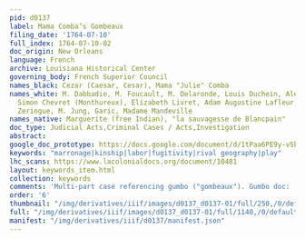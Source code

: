 ```yaml
---
pid: d0137
label: Mama Comba’s Gombeaux
filing_date: '1764-07-10'
full_index: 1764-07-10-02
doc_origin: New Orleans
language: French
archive: Louisiana Historical Center
governing_body: French Superior Council
names_black: Cezar (Caesar, Cesar), Mama "Julie" Comba
names_white: M. Dabbadie, M. Foucault, M. Delaronde, Louis Duchein, Alexandre de Latil,
  Simon Chevret (Monthureux), Elizabeth Livret, Adam Augustine Lafleur, Lafleur, Pierre
  Zeringue, M. Jung, Garic, Madame Mandeville
names_native: Marguerite (free Indian), "la sauvagesse de Blancpain"
doc_type: Judicial Acts,Criminal Cases / Acts,Investigation
abstract:
google_doc_prototype: https://docs.google.com/document/d/1tPaa6PE9y-v5kJpvWsuRu7ABfs-HANa958NtJgo5MtI/edit?usp=share_link
keywords: "marronage|kinship|labor|fugitivity|rival geography|play"
lhc_scans: https://www.lacolonialdocs.org/document/10481
layout: keywords_item.html
collection: keywords
comments: 'Multi-part case referencing gumbo ("gombeaux"). Gumbo doc:  https://lacolonialdocs.org/document/10603'
order: '6'
thumbnail: "/img/derivatives/iiif/images/d0137_d0137-01/full/250,/0/default.jpg"
full: "/img/derivatives/iiif/images/d0137_d0137-01/full/1140,/0/default.jpg"
manifest: "/img/derivatives/iiif/d0137/manifest.json"
---
```

